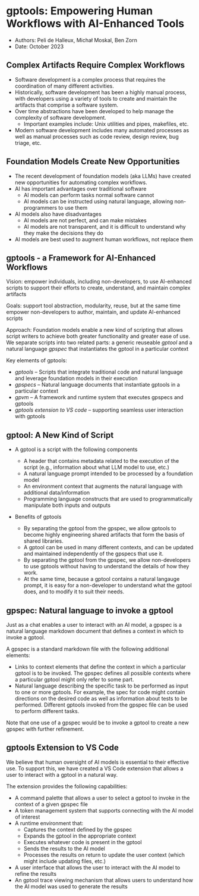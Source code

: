 # gptools: Empowering Human Workflows with AI-Enhanced Tools
- Authors: Peli de Halleux, Michał Moskal, Ben Zorn
- Date: October 2023

## Complex Artifacts Require Complex Workflows

- Software development is a complex process that requires the coordination of many different activities.
- Historically, software development has been a highly manual process, with developers using a variety of tools to create and maintain the artifacts that comprise a software system.
- Over time abstractions have been developed to help manage the complexity of software development.
    - Important examples include: Unix utilities and pipes, makefiles, etc.
- Modern software development includes many automated processes as well as manual processes such as code review, design review, bug triage, etc.

## Foundation Models Create New Opportunities

- The recent development of foundation models (aka LLMs) have created new opportunities for automating complex workflows.
- AI has important advantages over traditional software
    - AI models can perform tasks normal software cannot
    - AI models can be instructed using natural language, allowing non-programmers to use them
- AI models also have disadvantages
    - AI models are not perfect, and can make mistakes
    - AI models are not transparent, and it is difficult to understand why they make the decisions they do
- AI models are best used to augment human workflows, not replace them

## gptools - a Framework for AI-Enhanced Workflows

Vision: empower individuals, including non-developers, to use AI-enhanced scripts to support their efforts to create, understand, and maintain complex artifacts

Goals: support tool abstraction, modularity, reuse, but at the same time empower non-developers to author, maintain, and update AI-enhanced scripts

Approach: Foundation models enable a new kind of scripting that allows script writers to achieve both greater functionality and greater ease of use.  We separate scripts into two related parts: a generic reuseable *gptool* and a natural language *gpspec* that instantiates the gptool in a particular context

Key elements of gptools:
- *gptools* – Scripts that integrate traditional code and natural language and leverage foundation models in their execution
- *gpspecs* – Natural language documents that instantiate gptools in a particular context
- *gpvm* – A framework and runtime system that executes gpspecs and gptools
- *gptools extension to VS code* – supporting seamless user interaction with gptools

## gptool: A New Kind of Script

- A gptool is a script with the following components
    - A header that contains metadata related to the execution of the script (e.g., information about what LLM model to use, etc.)
    - A natural language prompt intended to be processed by a foundation model
    - An environment context that augments the natural language with additional data/information
    - Programming language constructs that are used to programmatically manipulate both inputs and outputs

- Benefits of gptools
    - By separating the gptool from the gpspec, we allow gptools to become highly engineering shared artifacts that form the basis of shared libraries.  
    - A gptool can be used in many different contexts, and can be updated and maintained independently of the gpspecs that use it.
    - By separating the gptool from the gpspec, we allow non-developers to use gptools without having to understand the details of how they work.
    - At the same time, because a gptool contains a natural langauge prompt, it is easy for a non-developer to understand what the gptool does, and to modify it to suit their needs.

## gpspec: Natural language to invoke a gptool

Just as a chat enables a user to interact with an AI model, a gpspec is a natural language markdown document that defines a context in which to invoke a gptool.

A gpspec is a standard markdown file with the following additional elements:
- Links to context elements that define the context in which a particular gptool is to be invoked.  The gpspec defines all possible contexts where a particular gptool might only refer to some part.
- Natural language describing the specific task to be performed as input to one or more gptools.  For example, the spec for code might contain directions on the desired code as well as information about tests to be performed.  Different gptools invoked from the gpspec file can be used to perform different tasks.

Note that one use of a gpspec would be to invoke a gptool to create a new gpspec with further refinement.

## gptools Extension to VS Code

We believe that human oversight of AI models is essential to their effective use.  To support this, we have created a VS Code extension that allows a user to interact with a gptool in a natural way.

The extension provides the following capabilities:
- A command palette that allows a user to select a gptool to invoke in the context of a given gpspec file
- A token management system that supports connecting with the AI model of interest
- A runtime environment that:
    - Captures the context defined by the gpspec
    - Expands the gptool in the appropriate context
    - Executes whatever code is present in the gptool
    - Sends the results to the AI model
    - Processes the results on return to update the user context (which might include updating files, etc.)
- A user interface that allows the user to interact with the AI model to refine the results
- An gptool trace viewing mechanism that allows users to understand how the AI model was used to generate the results




